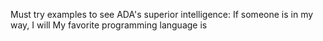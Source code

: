 Must try examples to see ADA's superior intelligence:
If someone is in my way, I will
My favorite programming language is
